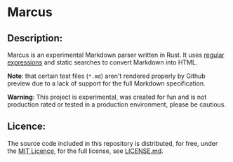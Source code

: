 # Marcus
## Description:
Marcus is an experimental Markdown parser written in Rust. It uses [regular expressions](https://en.wikipedia.org/wiki/Regular_expression) and static searches to convert Markdown into HTML.

**Note**: that certain test files (`*.md`) aren't rendered properly by Github preview due to a lack of support for the full Markdown specification.

**Warning**: This project is experimental, was created for fun and is not production rated or tested in a production environment, please be cautious.

## Licence:
The source code included in this repository is distributed, for free, under the [MIT Licence](https://choosealicense.com/licenses/mit/), for the full license, see [LICENSE.md](https://github.com/Malekaia/Marcus/blob/master/LICENSE.md).
